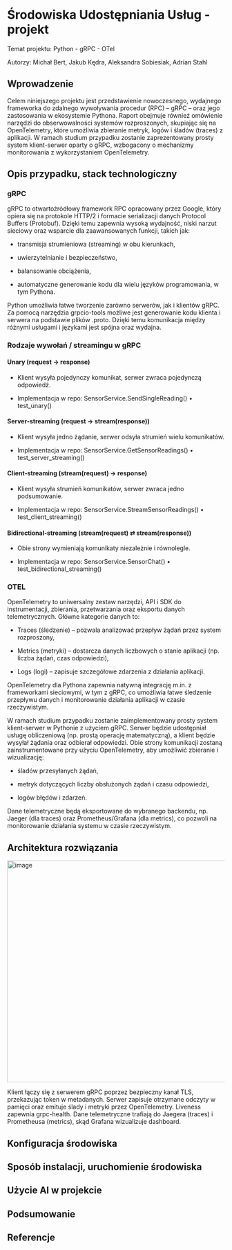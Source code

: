 # Środowiska Udostępniania Usług - projekt
Temat projektu: Python - gRPC - OTel

Autorzy: Michał Bert, Jakub Kędra, Aleksandra Sobiesiak, Adrian Stahl 
## Wprowadzenie
Celem niniejszego projektu jest przedstawienie nowoczesnego, wydajnego frameworka do zdalnego wywoływania procedur (RPC) – gRPC – oraz jego zastosowania w ekosystemie Pythona. Raport obejmuje również omówienie narzędzi do obserwowalności systemów rozproszonych, skupiając się na OpenTelemetry, które umożliwia zbieranie metryk, logów i śladów (traces) z aplikacji. W ramach studium przypadku zostanie zaprezentowany prosty system klient-serwer oparty o gRPC, wzbogacony o mechanizmy monitorowania z wykorzystaniem OpenTelemetry.
## Opis przypadku, stack technologiczny

### gRPC
gRPC to otwartoźródłowy framework RPC opracowany przez Google, który opiera się na protokole HTTP/2 i formacie serializacji danych Protocol Buffers (Protobuf). Dzięki temu zapewnia wysoką wydajność, niski narzut sieciowy oraz wsparcie dla zaawansowanych funkcji, takich jak:

- transmisja strumieniowa (streaming) w obu kierunkach,

- uwierzytelnianie i bezpieczeństwo,

- balansowanie obciążenia,

- automatyczne generowanie kodu dla wielu języków programowania, w tym Pythona.

Python umożliwia łatwe tworzenie zarówno serwerów, jak i klientów gRPC. Za pomocą narzędzia grpcio-tools możliwe jest generowanie kodu klienta i serwera na podstawie plików .proto. Dzięki temu komunikacja między różnymi usługami i językami jest spójna oraz wydajna.

### Rodzaje wywołań / streamingu w gRPC

#### Unary (request → response)

- Klient wysyła pojedynczy komunikat, serwer zwraca pojedynczą odpowiedź.

- Implementacja w repo: SensorService.SendSingleReading() • test_unary()

#### Server‑streaming (request → stream(response))

- Klient wysyła jedno żądanie, serwer odsyła strumień wielu komunikatów.

- Implementacja w repo: SensorService.GetSensorReadings() • test_server_streaming()

#### Client‑streaming (stream(request) → response)

- Klient wysyła strumień komunikatów, serwer zwraca jedno podsumowanie.

- Implementacja w repo: SensorService.StreamSensorReadings() • test_client_streaming()

#### Bidirectional‑streaming (stream(request) ⇄ stream(response))

- Obie strony wymieniają komunikaty niezależnie i równolegle.

- Implementacja w repo: SensorService.SensorChat() • test_bidirectional_streaming()

### OTEL

OpenTelemetry to uniwersalny zestaw narzędzi, API i SDK do instrumentacji, zbierania, przetwarzania oraz eksportu danych telemetrycznych. Główne kategorie danych to:

- Traces (śledzenie) – pozwala analizować przepływ żądań przez system rozproszony,

- Metrics (metryki) – dostarcza danych liczbowych o stanie aplikacji (np. liczba żądań, czas odpowiedzi),

- Logs (logi) – zapisuje szczegółowe zdarzenia z działania aplikacji.

OpenTelemetry dla Pythona zapewnia natywną integrację m.in. z frameworkami sieciowymi, w tym z gRPC, co umożliwia łatwe śledzenie przepływu danych i monitorowanie działania aplikacji w czasie rzeczywistym.

W ramach studium przypadku zostanie zaimplementowany prosty system klient-serwer w Pythonie z użyciem gRPC. Serwer będzie udostępniał usługę obliczeniową (np. prostą operację matematyczną), a klient będzie wysyłał żądania oraz odbierał odpowiedzi. Obie strony komunikacji zostaną zainstrumentowane przy użyciu OpenTelemetry, aby umożliwić zbieranie i wizualizację:

- śladów przesyłanych żądań,

- metryk dotyczących liczby obsłużonych żądań i czasu odpowiedzi,

- logów błędów i zdarzeń.

Dane telemetryczne będą eksportowane do wybranego backendu, np. Jaeger (dla traces) oraz Prometheus/Grafana (dla metrics), co pozwoli na monitorowanie działania systemu w czasie rzeczywistym.

## Architektura rozwiązania

<!---
┌────────────┐          TLS + token          ┌────────────────────┐
│  Sensor 🟦 │  ───────────────────────────▶ │  gRPC‑Server 🟩     │
│   Client   │    unary / streaming         │  • walidacja token │
│            │     + health‑check           │  • baza in‑memory  │
└────────────┘ ◀─────────────────────────── │  • OTel tracing    │
         ▲        stream(response)          │     & metrics      │
         │                                   └─────────┬────────┘
         │                                             │ OTLP
         │                                             ▼
         │                                      ┌───────────────┐
         │                                      │  Jaeger UI    │
         │                                      └───────────────┘
         │ metrics                               ▲
         ▼                                       │
┌─────────────────┐                              │
│ Prometheus/Graf │◀─────────────────────────────┘
└─────────────────┘
-->
<img width="512" alt="image" src="https://github.com/user-attachments/assets/d2368f4d-c7da-405a-b466-a4a31a57a3cd" />

Klient łączy się z serwerem gRPC poprzez bezpieczny kanał TLS, przekazując token w metadanych. Serwer zapisuje otrzymane odczyty w pamięci oraz emituje ślady i metryki przez OpenTelemetry. Liveness zapewnia grpc-health. Dane telemetryczne trafiają do Jaegera (traces) i Prometheusa (metrics), skąd Grafana wizualizuje dashboard.

## Konfiguracja środowiska

## Sposób instalacji, uruchomienie środowiska

## Użycie AI w projekcie

## Podsumowanie

## Referencje
